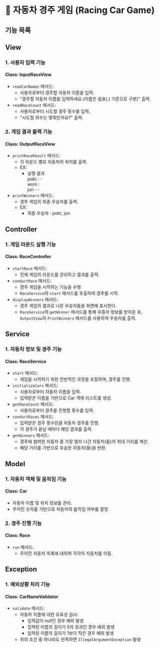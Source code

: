 # 🚗 자동차 경주 게임 (Racing Car Game)

## 기능 목록

## View

### 1. 사용자 입력 기능
#### Class: InputRaceView
- `readCarNames` 메서드:
    - 사용자로부터 경주할 자동차 이름을 입력.
    - "경주할 자동차 이름을 입력하세요.(이름은 쉼표(,) 기준으로 구분)" 출력.
- `readRaceCount` 메서드:
    - 사용자로부터 시도할 경주 횟수를 입력.
    - "시도할 회수는 몇회인가요?" 출력.

### 2. 게임 결과 출력 기능
#### Class: OutputRaceView
- `printRaceResult` 메서드:
    - 각 라운드 별로 자동차의 위치를 출력.
    - EX:
        - 실행 결과 <br>
          pobi : - <br>
          woni : <br>
          jun : -
- `printWinners` 메서드:
    - 경주 게임의 최종 우승자를 출력.
    - EX:
        - 최종 우승자 : pobi, jun

## Controller

### 1. 게임 라운드 실행 기능
#### Class: RaceController
- `startRace` 메서드:
  - 전체 게임의 라운드를 관리하고 결과를 출력.
- `conductRace` 메서드:
  - 경주 게임을 시작하는 기능을 수행
  - `RaceService`의 `start` 메서드를 호출하여 경주를 시작.
- `displayWinners` 메서드:
  - 경주 게임의 결과로 나온 우승자들을 화면에 표시한다.
  - `RaceService`의 `getWinner` 메서드를 통해 우증자 정보를 받아온 후, `OutputView`의 `PrintWinners` 메서드를 사용하여 우승자를 출력.


## Service

### 1. 자동차 정보 및 경주 기능
#### Class: RaceService
- `start` 메서드:
  - 게임을 시작하기 위한 전반적인 과정을 조정하며, 경주를 진행.
- `initializeCars` 메서드:
  - 사용자로부터 자동차 이름을 입력.
  - 입력받은 이름을 기반으로 Car 객체 리스트를 생성.
- `getRaceCount` 메서드:
  - 사용자로부터 경주를 진행할 횟수를 입력.
- `conductRaces` 메서드:
  - 입력받은 경주 횟수만큼 자동차 경주를 진행.
  - 각 경주가 끝날 때마다 해당 결과를 출력.
- `getWinners` 메서드:
  - 경주에 참여한 자동차 중 가장 멀리 나간 자동차(들)의 최대 거리를 계산.
  - 해당 거리를 기반으로 우승한 자동차(들)을 반환.

## Model

### 1. 자동차 객체 및 움직임 기능
#### Class: Car
- 자동차 이름 및 위치 정보를 관리.
- 주어진 숫자를 기반으로 자동차의 움직임 여부를 결정.

### 2. 경주 진행 기능
#### Class: Race
- `run` 메서드:
    - 주어진 자동차 목록에 대하여 각각의 자동차를 이동.

## Exception

### 1. 예외상황 처리 기능
#### Class: CarNameValidator
- `validate` 메서드:
    - 자동차 이름에 대한 유효성 검사:
        - 입력값이 null인 경우 예외 발생
        - 입력된 이름의 길이가 5자 초과인 경우 예외 발생
        - 입력된 이름의 길이가 1보다 작은 경우 예외 발생
    - 위의 조건 중 하나라도 만족하면 `IllegalArgumentException` 발생
